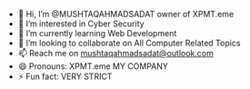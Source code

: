 - 👋 Hi, I’m @MUSHTAQAHMADSADAT owner of XPMT.eme
- 👀 I’m interested in Cyber Security 
- 🌱 I’m currently learning Web Development
- 💞️ I’m looking to collaborate on All Computer Related Topics
- 📫 Reach me on mushtaqahmadsadat@outlook.com
- 😄 Pronouns: XPMT.eme MY COMPANY
- ⚡ Fun fact: VERY STRICT

<!---
MUSHTAQAHMADSADAT/MUSHTAQAHMADSADAT is a ✨ special ✨ repository because its `README.md` (this file) appears on your GitHub profile.
You can click the Preview link to take a look at your changes.
--->
